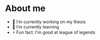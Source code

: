 # About me

- 🔭 I’m currently working on my thesis
- 🌱 I’m currently learning
- ⚡ Fun fact: I'm good at league of legends

